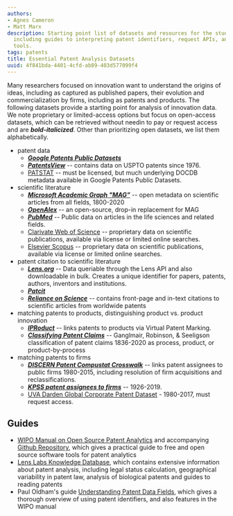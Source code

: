 ```yaml
---
authors:
- Agnes Cameron
- Matt Marx
description: Starting point list of datasets and resources for the study of innovation,
  including guides to interpreting patent identifiers, request APIs, and disambiguation
  tools.
tags: patents
title: Essential Patent Analysis Datasets
uuid: 4f841bda-4401-4cfd-ab89-403d577099f4
---
```


Many researchers focused on innovation want to understand the origins of ideas, including as captured as published papers, their evolution and commercialization by firms, including as patents and products. The following datasets provide a starting point for analysis of innovation data. We note proprietary or limited-access options but focus on open-access datasets, which can be retrieved without needin to pay or request access and are ***bold-italicized***. Other than prioritizing open datasets, we list them alphabetically.


* patent data 
	* [***Google Patents Public Datasets***](https://iiindex.org/datasets/google_patents_public)
	* [***PatentsView***](https://iiindex.org/datasets/patentsview) -- contains data on USPTO patents since 1976.
	* [PATSTAT](https://iiindex.org/datasets/patstat) -- must be licensed, but much underlying DOCDB metadata available in Google Patents Public Datasets.
* scientific literature
	*  [***Microsoft Academic Graph "MAG"***](https://iiindex.org/datasets/makg.html) -- open metadata on scientific articles from all fields, 1800-2020
	*  [***OpenAlex***](http://openalex.org) -- an open-source, drop-in replacement for MAG 
	*  [***PubMed***](https://pubmed.ncbi.nlm.nih.gov/download/#annual-baseline) -- Public data on articles in the life sciences and related fields.
	*  [Clarivate Web of Science](https://access.clarivate.com/login?app=wos&alternative=true&shibShireURL=https:%2F%2Fwww.webofknowledge.com%2F%3Fauth%3DShibboleth&shibReturnURL=https:%2F%2Fwww.webofknowledge.com%2F%3Fmode%3DNextgen%26action%3Dtransfer%26path%3D%252Fwos%252Fauthor%252Fsearch%26DestApp%3DUA&referrer=mode%3DNextgen%26path%3D%252Fwos%252Fauthor%252Fsearch%26DestApp%3DUA%26action%3Dtransfer&roaming=true) -- proprietary data on scientific publications, available via license or limited online searches. 
	*  [Elsevier Scopus](https://www.scopus.com/home.uri) -- proprietary data on scientific publications, available via license or limited online searches. 
* patent citation to scientific literature
	* [***Lens.org***](https://iiindex.org/datasets/lens) -- Data queriable through the Lens API and also downloadable in bulk. Creates a unique identifier for papers, patents, authors, inventors and institutions.
	* [***Patcit***](https://iiindex.org/datasets/patcit)
	* [***Reliance on Science***](http://relianceonscience.org) -- contains front-page and in-text citations to scientific articles from worldwide patents
* matching patents to products, distinguishing product vs. product innovation
	* [***IPRoduct***](http://iproduct.io) -- links patents to products via Virtual Patent Marking.
	* [***Classifying Patent Claims***](https://zenodo.org/record/6395308) -- Ganglmair, Robinson, & Seeligson classification of patent claims 1836-2020 as process, product, or product-by-process
* matching patents to firms
	* [***DISCERN Patent Compustat Crosswalk***](https://iiindex.org/datasets/discern) -- links patent assignees to public firms 1980-2015, including resolution of firm acquisitions and reclassifications.
	* [***KPSS patent assignees to firms***](https://github.com/KPSS2017/Technological-Innovation-Resource-Allocation-and-Growth-Extended-Data) -- 1926-2019.
	* [UVA Darden Global Corporate Patent Dataset](https://patents.darden.virginia.edu/) - 1980-2017, must request access.

## Guides

* [WIPO Manual on Open Source Patent Analytics](https://wipo-analytics.github.io/) and accompanying [Github Repository](https://github.com/wipo-analytics), which gives a practical guide to free and open source software tools for patent analytics
* [Lens Labs Knowledge Database](https://support.lens.org/knowledge-database/), which contains extensive information about patent analysis, including legal status calculation, geographical variability in patent law, analysis of biological patents and guides to reading patents
* Paul Oldham's guide [Understanding Patent Data Fields](https://www.pauloldham.net/patent-data-fields/), which gives a thorough overview of using patent identifiers, and also features in the WIPO manual
